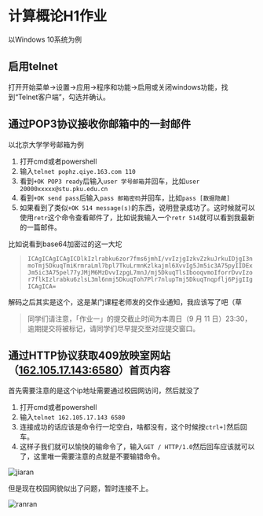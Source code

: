 # 计算概论H1作业
以Windows 10系统为例
## 启用telnet
打开开始菜单→设置→应用→程序和功能→启用或关闭windows功能，找到“Telnet客户端”，勾选并确认。
## 通过POP3协议接收你邮箱中的一封邮件
以北京大学学号邮箱为例

1. 打开cmd或者powershell
2. 输入`telnet pophz.qiye.163.com 110`
3. 看到`+OK POP3 ready`后输入`user 学号邮箱`并回车，比如`user 20000xxxxx@stu.pku.edu.cn`
4. 看到`+OK send pass`后输入`pass 邮箱密码`并回车，比如`pass [数据隐藏]`
5. 如果看到了类似`+OK 514 message(s)`的东西，说明登录成功了。这时候就可以使用`retr`这个命令查看邮件了，比如说我输入一个`retr 514`就可以看到我最新的一篇邮件。

比如说看到base64加密过的这一大坨

> `ICAgICAgICAgICDlkIzlrabku6zor7fms6jmhI/vvIzjgIzkvZzkuJrkuIDjgI3nmoTmj5DkuqTmiKrmraLml7bpl7TkuLrmnKzlkajml6XvvIg5Jm5ic3A75pyIIDExJm5ic3A75pel77yJMjM6MzDvvIzpgL7mnJ/mj5DkuqTlsIbooqvmoIforrDvvIzor7flkIzlrabku6zlsL3ml6nmj5DkuqToh7Plr7nlupTmj5DkuqTnqpflj6PjgIIgICAgICA=`

解码之后其实是这个，这是某门课程老师发的交作业通知，我应该写了吧（草

> 同学们请注意，「作业一」的提交截止时间为本周日（9&nbsp;月 11&nbsp;日）23:30，逾期提交将被标记，请同学们尽早提交至对应提交窗口。    

## 通过HTTP协议获取409放映室网站（[162.105.17.143:6580](162.105.17.143:6580)）首页内容
首先需要注意的是这个ip地址需要通过校园网访问，然后就没了

1. 打开cmd或者powershell
2. 输入`telnet 162.105.17.143 6580`
3. 连接成功的话应该是命令行一坨空白，啥都没有，这个时候按`ctrl+]`然后回车。
4. 这样子我们就可以愉快的输命令了，输入`GET / HTTP/1.0`然后回车应该就可以了，这里唯一需要注意的点就是不要输错命令。

![jiaran](https://pic4.zhimg.com/80/v2-f4038481a5f6570a77e7741c17a48e2b_720w.jpg)
   
但是现在校园网貌似出了问题，暂时连接不上。

![ranran](https://pic2.zhimg.com/80/v2-5c600cb201a305660b8a9fe20144d025_720w.jpg)
